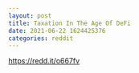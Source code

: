 ```yaml
--- 
layout: post 
title: Taxation In The Age Of DeFi 
date: 2021-06-22 1624425376 
categories: reddit 
--- 
```

https://redd.it/o667fv